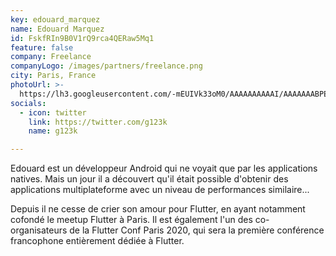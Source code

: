 ```yaml
---
key: edouard_marquez
name: Edouard Marquez
id: FskfRIn9B0V1rQ9rca4QERaw5Mq1
feature: false
company: Freelance
companyLogo: /images/partners/freelance.png
city: Paris, France
photoUrl: >-
  https://lh3.googleusercontent.com/-mEUIVk33oM0/AAAAAAAAAAI/AAAAAAABPEk/iY71eaEL1qc/photo.jpg
socials:
  - icon: twitter
    link: https://twitter.com/g123k
    name: g123k

---
```


Edouard est un développeur Android qui ne voyait que par les applications natives.
Mais un jour il a découvert qu'il était possible d'obtenir des applications multiplateforme avec un niveau de performances similaire...

Depuis il ne cesse de crier son amour pour Flutter, en ayant notamment cofondé le meetup Flutter à Paris.
Il est également l'un des co-organisateurs de la Flutter Conf Paris 2020, qui sera la première conférence francophone entièrement dédiée à Flutter.